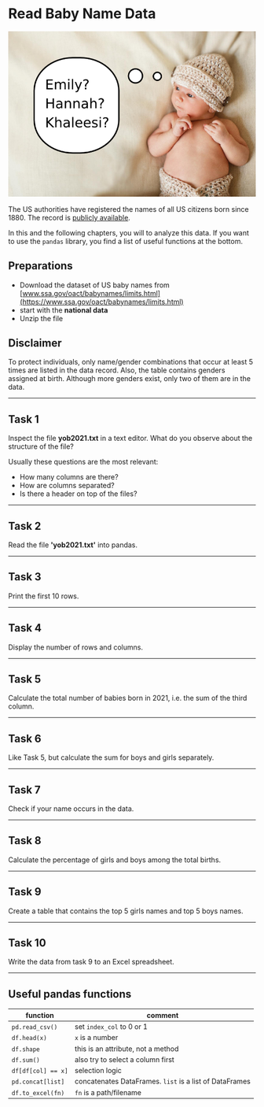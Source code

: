 
# Read Baby Name Data

![Babynamen](../images/baby.png)

The US authorities have registered the names of all US citizens born since 1880. The record is [publicly available](http://www.ssa.gov/oact/babynames/limits.html).

In this and the following chapters, you will to analyze this data.
If you want to use the `pandas` library, you find a list of useful functions at the bottom.

## Preparations

* Download the dataset of US baby names from [www.ssa.gov/oact/babynames/limits.html](https://www.ssa.gov/oact/babynames/limits.html) 
* start with the **national data**
* Unzip the file

## Disclaimer

To protect individuals, only name/gender combinations that occur at least 5 times are listed in the data record.
Also, the table contains genders assigned at birth. Although more genders exist, only two of them are in the data.

----

## Task 1

Inspect the file **yob2021.txt** in a text editor.
What do you observe about the structure of the file?

Usually these questions are the most relevant:

* How many columns are there?
* How are columns separated?
* Is there a header on top of the files?

----

## Task 2

Read the file **'yob2021.txt'** into pandas.

----

## Task 3

Print the first 10 rows.

----

## Task 4

Display the number of rows and columns.

----

## Task 5

Calculate the total number of babies born in 2021, i.e. the sum of the third column.

----

## Task 6

Like Task 5, but calculate the sum for boys and girls separately.

----

## Task 7

Check if your name occurs in the data.

----

## Task 8

Calculate the percentage of girls and boys among the total births.

----

## Task 9

Create a table that contains the top 5 girls names and top 5 boys names.

----

## Task 10

Write the data from task 9 to an Excel spreadsheet.

----

## Useful pandas functions

| function        | comment                        |
|-----------------|--------------------------------|
| `pd.read_csv()` | set `index_col` to 0 or 1 |
| `df.head(x)`    | `x` is a number |
| `df.shape`    | this is an attribute, not a method |
| `df.sum()`    | also try to select a column first |
| `df[df[col] == x]` | selection logic |
| `pd.concat[list]`  | concatenates DataFrames. `list` is a list of DataFrames |
| `df.to_excel(fn)`  | `fn` is a path/filename |
